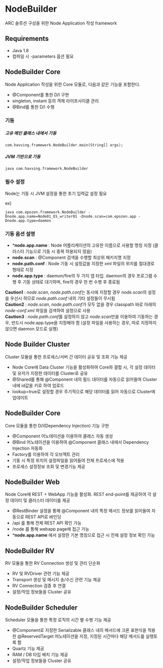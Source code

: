 # NodeBuilder

ARC 솔루션 구성을 위한 Node Application 작성 framework

## Requirements

* Java 1.8
* 컴파일 시 -parameters 옵션 필요

## NodeBuilder Core

Node Application 작성을 위한 Core 모듈로, 다음과 같은 기능을 포함한다.

* @Component를 통한 D/I 구현
* singleton, instant 등의 객체 라이프사이클 관리
* @Bind를 통한 D/I 수행

### 기동

##### 고유 메인 클래스 내에서 기동

```
com.havving.framework.NodeBuilder.main(String[] args);
```

##### JVM 기반으로 기동

```
java com.havving.framework.NodeBuilder
```

### 필수 설정

Node는 기동 시 JVM 설정을 통한 초기 입력값 설정 필요

ex)

```
java com.epozen.framework.NodeBuilder -Dnode.app.name=Node01_ES_writer01 -Dnode.scan=com.epozen.app -Dnode.app.type=daemon
```

### 기동 옵션 설명

* ***node.app.name** : Node 어플리케이션의 고유한 이름으로 사용할 명칭 지정 (클러스터 기능으로 기동 시 중복 허용되지 않음)
* **node.scan** : @Component 검색을 수행할 최상위 패키지명 지정
* **node.path.conf** : Node 기동 시 설정값을 지정한 xml 파일의 위치를 절대경로 형태로 지정
* **node.app.type** : daemon/fire의 두 가지 앱 타입. daemon의 경우 프로그램 수행 후 기동 상태로 대기하며, fire의 경우 한 번 수행 후 종료됨

**Caution1** : *node.scan*, *node.path.conf*는 동시에 지정할 경우 *node.scan*의 설정을 우선시 하므로 *node.path.conf* 내의 기타 설정들이 무시됨<br>
**Caution2** : *node.scan*, *node.path.conf*가 모두 없을 경우 classpath 바로 아래의 *node-conf.xml* 파일을 검색하여 설정으로 사용<br>
**Caution3** : *node.path.conf*를 설정하지 않고 *node.scan*만을 이용하여 기동하는 경우, 반드시 node.app.type을 지정해야 함 (설정 파일을 사용하는 경우, 따로 지정하지 않으면 daemon 모드로 실행)

## Node Builder Cluster

Cluster 모듈을 통한 프로세스/서버 간 데이터 공유 및 조회 기능 제공

* Node Core에 Data Cluster 기능을 활성화하여 Core와 결합 시, 각 설정 데이터 및 유저가 지정한 데이터를 Cluster로 공유
* @Shared를 통해 @Component 내의 필드 데이터를 자동으로 읽어들여 Cluster 내에 id값을 키로 하여 업로드
* lookup=true로 설정할 경우 주기적으로 해당 데이터를 읽어 자동으로 Cluster에 업데이트

## NodeBuilder Core

Core 모듈을 통한 D/I(Dependency Injection) 기능 구현

* @Component 어노테이션을 이용하여 클래스 자동 생성
* @Bind 어노테이션을 이용하여 @Component 클래스 내에서 Dependency Injection 자동화 
* Factory를 이용하여 각 오브젝트 관리
* 기동 시 특정 위치의 설정파일을 읽어들여 전체 프로세스에 적용
* 프로세스 설정정보 조회 및 변경기능 제공


## NodeBuilder Web

Node Core에 REST + WebApp 기능을 활성화. REST end-point를 제공하여 각 설정 데이터 및 클러스터 데이터를 제공

* @RestBinder 설정을 통해 @Component 내의 특정 메서드 정보를 읽어들여 자동으로 REST API로 바인딩
* /api 를 통해 전체 REST API 확인 가능
* /node 를 통해 webapp page에 접근 가능
* ***node.app.name** 에서 설정한 기본 명칭으로 접근 시 전체 설정 정보 확인 가능

## NodeBuilder RV

RV 모듈을 통한 RV Connection 생성 및 관리 단순화

* RV 및 RVDriver 관련 기능 제공
* Transport 생성 및 메시지 송/수신 관련 기능 제공  
* RV Connection 검증 후 연결
* 설정/작업 정보들을 Cluster 공유

## NodeBuilder Scheduler

Scheduler 모듈을 통한 특정 로직의 시간 별 수행 기능 제공

* @Component로 지정한 Serializable 클래스 내의 메서드에 크론 표현식을 적용한 @ReservedTarget 어노테이션을 지정, 지정된 시간마다 해당 메서드를 실행토록 함
* Quartz 기능 제공
* RAM / DB 타입 배치 기능 제공
* 설정/작업 정보들을 Cluster 공유
